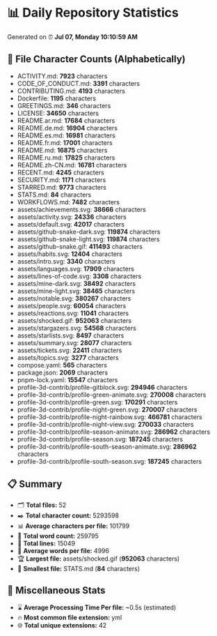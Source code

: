 # 📊 Daily Repository Statistics
Generated on ⏰ **Jul 07, Monday 10:10:59 AM**

## 📂 File Character Counts (Alphabetically)
- ACTIVITY.md: **7923** characters
- CODE_OF_CONDUCT.md: **3391** characters
- CONTRIBUTING.md: **4193** characters
- Dockerfile: **1195** characters
- GREETINGS.md: **346** characters
- LICENSE: **34650** characters
- README.ar.md: **17684** characters
- README.de.md: **16904** characters
- README.es.md: **16981** characters
- README.fr.md: **17001** characters
- README.md: **16875** characters
- README.ru.md: **17825** characters
- README.zh-CN.md: **16781** characters
- RECENT.md: **4245** characters
- SECURITY.md: **1171** characters
- STARRED.md: **9773** characters
- STATS.md: **84** characters
- WORKFLOWS.md: **7482** characters
- assets/achievements.svg: **38666** characters
- assets/activity.svg: **24336** characters
- assets/default.svg: **42017** characters
- assets/github-snake-dark.svg: **119874** characters
- assets/github-snake-light.svg: **119874** characters
- assets/github-snake.gif: **411493** characters
- assets/habits.svg: **12404** characters
- assets/intro.svg: **3340** characters
- assets/languages.svg: **17909** characters
- assets/lines-of-code.svg: **3308** characters
- assets/mine-dark.svg: **38492** characters
- assets/mine-light.svg: **38465** characters
- assets/notable.svg: **380267** characters
- assets/people.svg: **60054** characters
- assets/reactions.svg: **11041** characters
- assets/shocked.gif: **952063** characters
- assets/stargazers.svg: **54568** characters
- assets/starlists.svg: **8497** characters
- assets/summary.svg: **28077** characters
- assets/tickets.svg: **22411** characters
- assets/topics.svg: **3277** characters
- compose.yaml: **565** characters
- package.json: **2069** characters
- pnpm-lock.yaml: **15547** characters
- profile-3d-contrib/profile-gitblock.svg: **294946** characters
- profile-3d-contrib/profile-green-animate.svg: **270008** characters
- profile-3d-contrib/profile-green.svg: **170291** characters
- profile-3d-contrib/profile-night-green.svg: **270007** characters
- profile-3d-contrib/profile-night-rainbow.svg: **466781** characters
- profile-3d-contrib/profile-night-view.svg: **270033** characters
- profile-3d-contrib/profile-season-animate.svg: **286962** characters
- profile-3d-contrib/profile-season.svg: **187245** characters
- profile-3d-contrib/profile-south-season-animate.svg: **286962** characters
- profile-3d-contrib/profile-south-season.svg: **187245** characters

## 📋 Summary
- 🗂️ **Total files:** 52
- ✒️ **Total character count:** 5293598
- 📊 **Average characters per file:** 101799
- 📝 **Total word count:** 259795
- 🧾 **Total lines:** 15049
- 📐 **Average words per file:** 4996
- 🏆 **Largest file:** assets/shocked.gif (**952063** characters)
- 🥉 **Smallest file:** STATS.md (**84** characters)

## 🌟 Miscellaneous Stats
- ⌛ **Average Processing Time Per file:** ~0.5s (estimated)
- 🔥 **Most common file extension:** yml
- 🌐 **Total unique extensions:** 42
